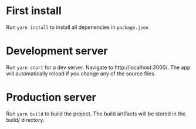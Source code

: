 # First install
Run `yarn install` to install all depenencies in `package.json`

# Development server
Run `yarn start` for a dev server. Navigate to http://localhost:3000/. The app will automatically reload if you change any of the source files.

# Production server
Run `yarn build` to build the project. The build artifacts will be stored in the build/ directory.



